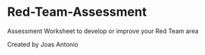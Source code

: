 # Red-Team-Assessment

Assessment Worksheet to develop or improve your Red Team area

Created by Joas Antonio
